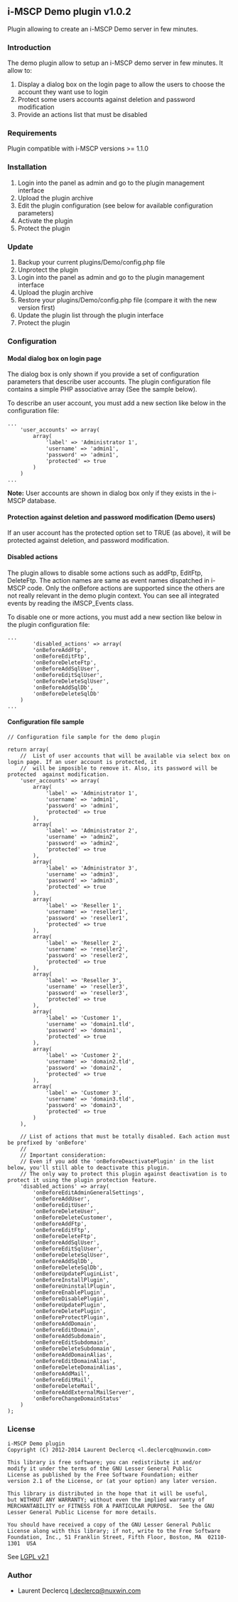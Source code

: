 ## i-MSCP Demo plugin v1.0.2

Plugin allowing to create an i-MSCP Demo server in few minutes.

### Introduction

The demo plugin allow to setup an i-MSCP demo server in few minutes. It allow to:

1. Display a dialog box on the login page to allow the users to choose the account they want use to login
2. Protect some users accounts against deletion and password modification
3. Provide an actions list that must be disabled

### Requirements

Plugin compatible with i-MSCP versions >= 1.1.0

### Installation

1. Login into the panel as admin and go to the plugin management interface
2. Upload the plugin archive
3. Edit the plugin configuration (see below for available configuration parameters)
4. Activate the plugin
5. Protect the plugin

### Update

1. Backup your current plugins/Demo/config.php file
2. Unprotect the plugin
3. Login into the panel as admin and go to the plugin management interface
4. Upload the plugin archive
5. Restore your plugins/Demo/config.php file (compare it with the new version first)
6. Update the plugin list through the plugin interface
4. Protect the plugin

### Configuration

#### Modal dialog box on login page

The dialog box is only shown if you provide a set of configuration parameters that describe user accounts. The plugin
configuration file contains a simple PHP associative array (See the sample below).

To describe an user account, you must add a new section like below in the configuration file:

	...
		'user_accounts' => array(
			array(
				'label' => 'Administrator 1',
				'username' => 'admin1',
				'password' => 'admin1',
				'protected' => true
			)
		)
	...

**Note:** User accounts are shown in dialog box only if they exists in the i-MSCP database.

#### Protection against deletion and password modification (Demo users)

If an user account has the protected option set to TRUE (as above), it will be protected against deletion, and password
modification.

#### Disabled actions

The plugin allows to disable some actions such as addFtp, EditFtp, DeleteFtp. The action names are same as event names
dispatched in i-MSCP code. Only the onBefore actions are supported since the others are not really relevant in the demo
plugin context. You can see all integrated events by reading the iMSCP_Events class.

To disable one or more actions, you must add a new section like below in the plugin configuration file:

	...
			'disabled_actions' => array(
			'onBeforeAddFtp',
			'onBeforeEditFtp',
			'onBeforeDeleteFtp',
			'onBeforeAddSqlUser',
			'onBeforeEditSqlUser',
			'onBeforeDeleteSqlUser',
			'onBeforeAddSqlDb',
			'onBeforeDeleteSqlDb'
		)
	...

#### Configuration file sample

	// Configuration file sample for the demo plugin

	return array(
		//	List of user accounts that will be available via select box on login page. If an user account is protected, it
		//	will be imposible to remove it. Also, its password will be protected  against modification.
		'user_accounts' => array(
			array(
				'label' => 'Administrator 1',
				'username' => 'admin1',
				'password' => 'admin1',
				'protected' => true
			),
			array(
				'label' => 'Administrator 2',
				'username' => 'admin2',
				'password' => 'admin2',
				'protected' => true
			),
			array(
				'label' => 'Administrator 3',
				'username' => 'admin3',
				'password' => 'admin3',
				'protected' => true
			),
			array(
				'label' => 'Reseller 1',
				'username' => 'reseller1',
				'password' => 'reseller1',
				'protected' => true
			),
			array(
				'label' => 'Reseller 2',
				'username' => 'reseller2',
				'password' => 'reseller2',
				'protected' => true
			),
			array(
				'label' => 'Reseller 3',
				'username' => 'reseller3',
				'password' => 'reseller3',
				'protected' => true
			),
			array(
				'label' => 'Customer 1',
				'username' => 'domain1.tld',
				'password' => 'domain1',
				'protected' => true
			),
			array(
				'label' => 'Customer 2',
				'username' => 'domain2.tld',
				'password' => 'domain2',
				'protected' => true
			),
			array(
				'label' => 'Customer 3',
				'username' => 'domain3.tld',
				'password' => 'domain3',
				'protected' => true
			)
		),

		// List of actions that must be totally disabled. Each action must be prefixed by 'onBefore'
		//
		// Important consideration:
		// Even if you add the 'onBeforeDeactivatePlugin' in the list below, you'll still able to deactivate this plugin.
		// The only way to protect this plugin against deactivation is to protect it using the plugin protection feature.
		'disabled_actions' => array(
			'onBeforeEditAdminGeneralSettings',
			'onBeforeAddUser',
			'onBeforeEditUser',
			'onBeforeDeleteUser',
			'onBeforeDeleteCustomer',
			'onBeforeAddFtp',
			'onBeforeEditFtp',
			'onBeforeDeleteFtp',
			'onBeforeAddSqlUser',
			'onBeforeEditSqlUser',
			'onBeforeDeleteSqlUser',
			'onBeforeAddSqlDb',
			'onBeforeDeleteSqlDb',
			'onBeforeUpdatePluginList',
			'onBeforeInstallPlugin',
			'onBeforeUninstallPlugin',
			'onBeforeEnablePlugin',
			'onBeforeDisablePlugin',
			'onBeforeUpdatePlugin',
			'onBeforeDeletePlugin',
			'onBeforeProtectPlugin',
			'onBeforeAddDomain',
			'onBeforeEditDomain',
			'onBeforeAddSubdomain',
			'onBeforeEditSubdomain',
			'onBeforeDeleteSubdomain',
			'onBeforeAddDomainAlias',
			'onBeforeEditDomainAlias',
			'onBeforeDeleteDomainAlias',
			'onBeforeAddMail',
			'onBeforeEditMail',
			'onBeforeDeleteMail',
			'onBeforeAddExternalMailServer',
			'onBeforeChangeDomainStatus'
		)
	);

### License

	i-MSCP Demo plugin
	Copyright (C) 2012-2014 Laurent Declercq <l.declercq@nuxwin.com>

	This library is free software; you can redistribute it and/or
 	modify it under the terms of the GNU Lesser General Public
	License as published by the Free Software Foundation; either
	version 2.1 of the License, or (at your option) any later version.

	This library is distributed in the hope that it will be useful,
	but WITHOUT ANY WARRANTY; without even the implied warranty of
	MERCHANTABILITY or FITNESS FOR A PARTICULAR PURPOSE.  See the GNU
	Lesser General Public License for more details.

	You should have received a copy of the GNU Lesser General Public
	License along with this library; if not, write to the Free Software
	Foundation, Inc., 51 Franklin Street, Fifth Floor, Boston, MA  02110-1301  USA

 See [LGPL v2.1](http://www.gnu.org/licenses/lgpl-2.1.txt "LGPL v2.1")

### Author

 * Laurent Declercq <l.declercq@nuxwin.com>
